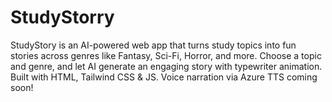 # StudyStorry
StudyStory is an AI-powered web app that turns study topics into fun stories across genres like Fantasy, Sci-Fi, Horror, and more. Choose a topic and genre, and let AI generate an engaging story with typewriter animation. Built with HTML, Tailwind CSS &amp; JS. Voice narration via Azure TTS coming soon!
